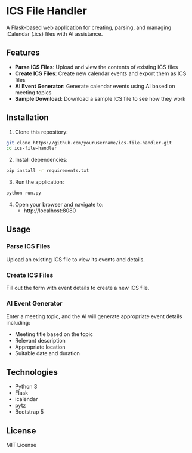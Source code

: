 # ICS File Handler

A Flask-based web application for creating, parsing, and managing iCalendar (.ics) files with AI assistance.

## Features

- **Parse ICS Files**: Upload and view the contents of existing ICS files
- **Create ICS Files**: Create new calendar events and export them as ICS files
- **AI Event Generator**: Generate calendar events using AI based on meeting topics
- **Sample Download**: Download a sample ICS file to see how they work

## Installation

1. Clone this repository:
```bash
git clone https://github.com/yourusername/ics-file-handler.git
cd ics-file-handler
```

2. Install dependencies:
```bash
pip install -r requirements.txt
```

3. Run the application:
```bash
python run.py
```

4. Open your browser and navigate to:
   - http://localhost:8080

## Usage

### Parse ICS Files
Upload an existing ICS file to view its events and details.

### Create ICS Files
Fill out the form with event details to create a new ICS file.

### AI Event Generator
Enter a meeting topic, and the AI will generate appropriate event details including:
- Meeting title based on the topic
- Relevant description
- Appropriate location
- Suitable date and duration

## Technologies

- Python 3
- Flask
- icalendar
- pytz
- Bootstrap 5

## License

MIT License 